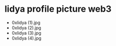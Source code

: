 # lidya profile picture web3
- 0xlidya (1).jpg
- 0xlidya (2).jpg
- 0xlidya (3).jpg
- 0xlidya (4).jpg
